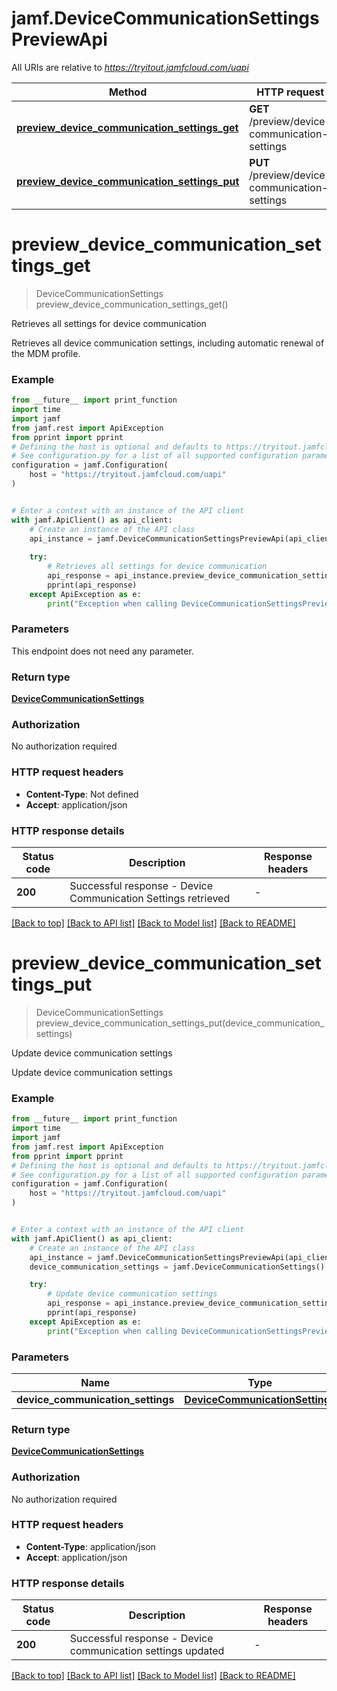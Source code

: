 # jamf.DeviceCommunicationSettingsPreviewApi

All URIs are relative to *https://tryitout.jamfcloud.com/uapi*

Method | HTTP request | Description
------------- | ------------- | -------------
[**preview_device_communication_settings_get**](DeviceCommunicationSettingsPreviewApi.md#preview_device_communication_settings_get) | **GET** /preview/device-communication-settings | Retrieves all settings for device communication 
[**preview_device_communication_settings_put**](DeviceCommunicationSettingsPreviewApi.md#preview_device_communication_settings_put) | **PUT** /preview/device-communication-settings | Update device communication settings 


# **preview_device_communication_settings_get**
> DeviceCommunicationSettings preview_device_communication_settings_get()

Retrieves all settings for device communication 

Retrieves all device communication settings, including automatic renewal of the MDM profile. 

### Example

```python
from __future__ import print_function
import time
import jamf
from jamf.rest import ApiException
from pprint import pprint
# Defining the host is optional and defaults to https://tryitout.jamfcloud.com/uapi
# See configuration.py for a list of all supported configuration parameters.
configuration = jamf.Configuration(
    host = "https://tryitout.jamfcloud.com/uapi"
)


# Enter a context with an instance of the API client
with jamf.ApiClient() as api_client:
    # Create an instance of the API class
    api_instance = jamf.DeviceCommunicationSettingsPreviewApi(api_client)
    
    try:
        # Retrieves all settings for device communication 
        api_response = api_instance.preview_device_communication_settings_get()
        pprint(api_response)
    except ApiException as e:
        print("Exception when calling DeviceCommunicationSettingsPreviewApi->preview_device_communication_settings_get: %s\n" % e)
```

### Parameters
This endpoint does not need any parameter.

### Return type

[**DeviceCommunicationSettings**](DeviceCommunicationSettings.md)

### Authorization

No authorization required

### HTTP request headers

 - **Content-Type**: Not defined
 - **Accept**: application/json

### HTTP response details
| Status code | Description | Response headers |
|-------------|-------------|------------------|
**200** | Successful response - Device Communication Settings retrieved |  -  |

[[Back to top]](#) [[Back to API list]](../README.md#documentation-for-api-endpoints) [[Back to Model list]](../README.md#documentation-for-models) [[Back to README]](../README.md)

# **preview_device_communication_settings_put**
> DeviceCommunicationSettings preview_device_communication_settings_put(device_communication_settings)

Update device communication settings 

Update device communication settings 

### Example

```python
from __future__ import print_function
import time
import jamf
from jamf.rest import ApiException
from pprint import pprint
# Defining the host is optional and defaults to https://tryitout.jamfcloud.com/uapi
# See configuration.py for a list of all supported configuration parameters.
configuration = jamf.Configuration(
    host = "https://tryitout.jamfcloud.com/uapi"
)


# Enter a context with an instance of the API client
with jamf.ApiClient() as api_client:
    # Create an instance of the API class
    api_instance = jamf.DeviceCommunicationSettingsPreviewApi(api_client)
    device_communication_settings = jamf.DeviceCommunicationSettings() # DeviceCommunicationSettings | 

    try:
        # Update device communication settings 
        api_response = api_instance.preview_device_communication_settings_put(device_communication_settings)
        pprint(api_response)
    except ApiException as e:
        print("Exception when calling DeviceCommunicationSettingsPreviewApi->preview_device_communication_settings_put: %s\n" % e)
```

### Parameters

Name | Type | Description  | Notes
------------- | ------------- | ------------- | -------------
 **device_communication_settings** | [**DeviceCommunicationSettings**](DeviceCommunicationSettings.md)|  | 

### Return type

[**DeviceCommunicationSettings**](DeviceCommunicationSettings.md)

### Authorization

No authorization required

### HTTP request headers

 - **Content-Type**: application/json
 - **Accept**: application/json

### HTTP response details
| Status code | Description | Response headers |
|-------------|-------------|------------------|
**200** | Successful response - Device communication settings updated |  -  |

[[Back to top]](#) [[Back to API list]](../README.md#documentation-for-api-endpoints) [[Back to Model list]](../README.md#documentation-for-models) [[Back to README]](../README.md)

